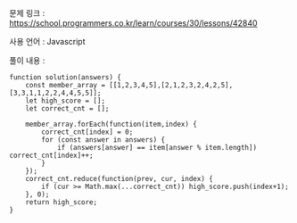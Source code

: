 문제 링크 : https://school.programmers.co.kr/learn/courses/30/lessons/42840

사용 언어 : Javascript

풀이 내용 :

```
function solution(answers) {
    const member_array = [[1,2,3,4,5],[2,1,2,3,2,4,2,5],[3,3,1,1,2,2,4,4,5,5]];
    let high_score = [];
    let correct_cnt = [];
    
    member_array.forEach(function(item,index) {
        correct_cnt[index] = 0;
        for (const answer in answers) {
            if (answers[answer] == item[answer % item.length]) correct_cnt[index]++;
        }
    });
    correct_cnt.reduce(function(prev, cur, index) {
        if (cur >= Math.max(...correct_cnt)) high_score.push(index+1);
    }, 0);
    return high_score;
}
```